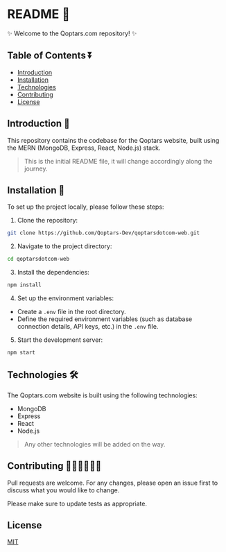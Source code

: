 # README 📜

✨ Welcome to the Qoptars.com repository! ✨

## Table of Contents ⏬️

- [Introduction](#introduction)
- [Installation](#installation)
- [Technologies](#technologies)
- [Contributing](#contributing)
- [License](#license)

## Introduction 🌟
This repository contains the codebase for the Qoptars website, built using the MERN (MongoDB, Express, React, Node.js) stack.

> This is the initial README file, it will change accordingly along the journey.

## Installation 🔧

To set up the project locally, please follow these steps:

1. Clone the repository:

 ```bash 
git clone https://github.com/Qoptars-Dev/qoptarsdotcom-web.git
```

2. Navigate to the project directory:

```bash
cd qoptarsdotcom-web
```

3. Install the dependencies:

```bash
npm install
```

4. Set up the environment variables:
- Create a `.env` file in the root directory.
- Define the required environment variables (such as database connection details, API keys, etc.) in the `.env` file.

5. Start the development server:

```bash
npm start
```

## Technologies 🛠️

The Qoptars.com website is built using the following technologies:

- MongoDB
- Express
- React
- Node.js

> Any other technologies will be added on the way.

## Contributing 👩🏽‍💻👨🏽‍💻

Pull requests are welcome. For any changes, please open an issue first
to discuss what you would like to change.

Please make sure to update tests as appropriate.

## License

[MIT](https://choosealicense.com/licenses/mit/)